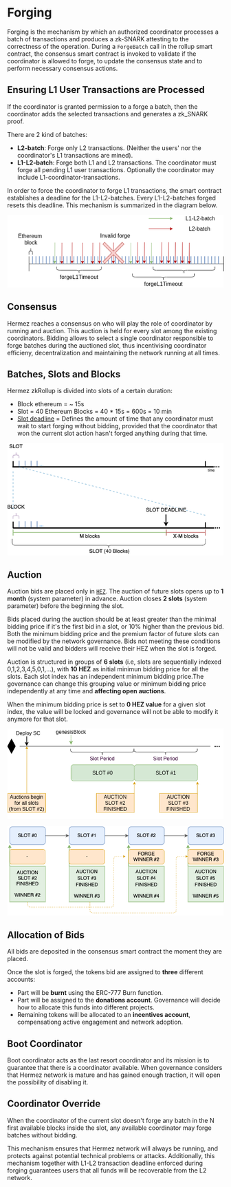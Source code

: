 # Forging
Forging is the mechanism by which an authorized coordinator processes a batch of transactions and produces a zk-SNARK attesting to the correctness of the operation.
During a `ForgeBatch` call in the rollup smart contract, the consensus smart contract is invoked to validate if the coordinator is allowed to forge, to update the consensus state and to perform necessary consensus actions.

## Ensuring L1 User Transactions are Processed
If the coordinator is granted permission to a forge a batch, then the coordinator adds the selected transactions and generates a zk_SNARK proof.

There are 2 kind of batches:
- **L2-batch**: Forge only L2 transactions. (Neither the users' nor the coordinator's L1 transactions are mined).
- **L1-L2-batch**: Forge both L1 and L2 transactions. The coordinator must forge all pending L1 user transactions. Optionally the coordinator may include L1-coordinator-transactions.

In order to force the coordinator to forge L1 transactions, the smart contract establishes a deadline for the L1-L2-batches. Every L1-L2-batches forged resets this deadline. This mechanism is summarized in the diagram below.

![](forgeL1L2.png)

## Consensus
Hermez reaches a consensus on who will play the role of coordinator by running and auction. This auction is held for every slot among the existing coordinators. Bidding allows to select a single coordinator responsible to forge batches during the auctioned slot, thus incentivising coordinator efficieny, decentralization and maintaining the network running at all times.

## Batches, Slots and Blocks
Hermez zkRollup is divided into slots of a certain duration:
  - Block ethereum = ~ 15s
  - Slot = 40 Ethereum Blocks = 40 \* 15s = 600s = 10 min
  - [Slot deadline](#free-coordinator-override) = Defines the amount of time that any coordinator must wait to start forging without bidding, provided that the coordinator that won the current slot action hasn't forged anything during that time.

![](consensus-1.png)


## Auction
Auction bids are placed only in [`HEZ`](../introduction/glossary?id=hez). The auction of future slots opens up to **1 month** (system parameter) in advance. Auction closes **2 slots** (system parameter) before the beginning the slot.

Bids placed during the auction should be at least greater than the minimal bidding price if it's the first bid in a slot, or 10% higher than the previous bid. Both the minimum bidding price and the premium factor of future slots can be modified by the network governance. Bids not meeting these conditions will not be valid and bidders will receive their HEZ when the slot is forged.

Auction is structured in groups of **6 slots** (i.e, slots are sequentially indexed 0,1,2,3,4,5,0,1,...), with **10 HEZ** as initial minimun bidding price for all the slots. Each slot index has an independent minimum bidding price.The governance can change this grouping value or minimum bidding price independently at any time and **affecting open auctions**. 

When the minimum bidding price is set to **0 HEZ value** for a given slot index, the value will be locked and governance will not be able to modify it anymore for that slot. 

![](consensus-2.png)

![](consensus-3.png)

## Allocation of Bids
All bids are deposited in the consensus smart contract the moment they are placed. 

Once the slot is forged, the tokens bid are assigned to **three** different accounts:
- Part will be **burnt** using the ERC-777 Burn function. 
- Part will be assigned to the **donations account**. Governance will decide how to allocate this funds into different projects.
- Remaining tokens will be allocated to an **incentives account**, compensationg active engagement and network adoption.

## Boot Coordinator
Boot coordinator acts as the last resort coordinator and its mission is to guarantee that there is a coordinator available. When governance considers that Hermez network is mature and has gained enough traction, it will open the possibility of disabling it.

## Coordinator Override
When the coordinator of the current slot doesn't forge any batch in the N first available blocks inside the slot, any available coordinator may forge batches without bidding. 

This mechanism ensures that Hermez network will always be running, and protects against potential technical problems or attacks. Additionally, this mechanism together with L1-L2 transaction deadline enforced during forging guarantees users that all funds will be recoverable from the L2 network. 

